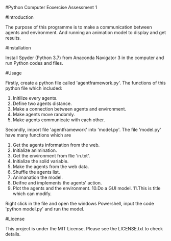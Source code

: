#Python Computer Eoxercise Assessment 1

#Introduction

The purpose of this programme is to make a communication between agents and environment. 
And running an animation model to display and get results.

#Installation

Install Spyder (Python 3.7) from Anaconda Navigator 3 in the computer and run Python codes and files.

#Usage

Firstly, create a python file called 'agentframework.py'. The functions of this python file which included:
1. Initilize every agents. 
2. Define two agents distance.
3. Make a connection between agents and environment. 
4. Make agents move randomly.
5. Make agents communicate with each other.

Secondly, import file 'agentframework' into 'model.py'. The file 'model.py' have many functions which are 
1. Get the agents information from the web. 
2. Initialize animination.
3. Get the environment from flie 'in.txt'. 
4. Initialize the solid variable. 
5. Make the agents from the web data. 
6. Shuffle the agents list.
7. Animanation the model. 
8. Deifne and implements the agents' action. 
9. Plot the agents and the environment. 
10.Do a GUI model. 
11.This is title which can modify.

Right click in the file and open the windows Powershell, input the code 'python model.py' and run the model.

#License

This project is under the MIT License. Please see the LICENSE.txt to check details.
